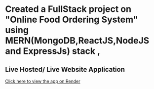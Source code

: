 # Created a FullStack project on "Online Food Ordering System" using MERN(MongoDB,ReactJS,NodeJS and ExpressJs) stack , 
## Live Hosted/ Live Website Application
[Click here to view the app on Render](https://food-delivery-app-frontend-zf3n.onrender.com/)
